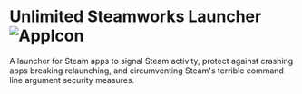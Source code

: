 # Unlimited Steamworks Launcher ![AppIcon](https://i.imgur.com/lxLaZ7X.png)

A launcher for Steam apps to signal Steam activity,  protect against crashing apps breaking relaunching,  and circumventing Steam's terrible command line argument security measures.
